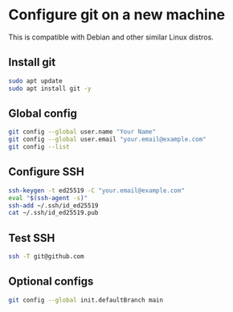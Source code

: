 # Configure git on a new machine

This is compatible with Debian and other similar Linux distros.

## Install git

```sh
sudo apt update
sudo apt install git -y
```

## Global config

```sh
git config --global user.name "Your Name"
git config --global user.email "your.email@example.com"
git config --list
```

## Configure SSH

```sh
ssh-keygen -t ed25519 -C "your.email@example.com"
eval "$(ssh-agent -s)"
ssh-add ~/.ssh/id_ed25519
cat ~/.ssh/id_ed25519.pub
```

## Test SSH

```sh
ssh -T git@github.com
```

## Optional configs

```sh
git config --global init.defaultBranch main
```
